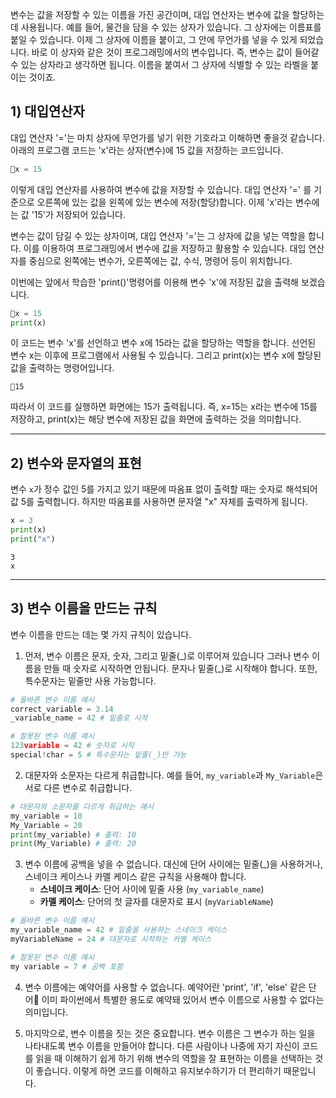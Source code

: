 변수는 값을 저장할 수 있는 이름을 가진 공간이며, 대입 연산자는 변수에 값을 할당하는 데 사용됩니다. 
예를 들어, 물건을 담을 수 있는 상자가 있습니다. 그 상자에는 이름표를 붙일 수 있습니다. 이제 그 상자에 이름을 붙이고, 그 안에 무언가를 넣을 수 있게 되었습니다. 바로 이 상자와 같은 것이 프로그래밍에서의 변수입니다. 
즉, 변수는 값이 들어갈 수 있는 상자라고 생각하면 됩니다. 이름을 붙여서 그 상자에 식별할 수 있는 라벨을 붙이는 것이죠. 

## 1) 대입연산자

대입 연산자 \'=\'는 마치 상자에 무언가를 넣기 위한 기호라고 이해하면 좋을것 같습니다. 아래의 프로그램 코드는 \'x\'라는 상자(변수)에 15 값을 저장하는 코드입니다.
```Python
x = 15 
```

이렇게 대입 연산자를 사용하여 변수에 값을 저장할 수 있습니다. 대입 연산자 \'=\' 를 기준으로 오른쪽에 있는 값을 왼쪽에 있는 변수에 저장(할당)합니다. 이제 \'x\'라는 변수에는 값 \'15\'가 저장되어 있습니다.

변수는 값이 담길 수 있는 상자이며, 대입 연산자 '='는 그 상자에 값을 넣는 역할을 합니다. 이를 이용하여 프로그래밍에서 변수에 값을 저장하고 활용할 수 있습니다. 대입 연산자를 중심으로 왼쪽에는 변수가, 오른쪽에는 값, 수식, 명령어 등이 위치합니다.

이번에는 앞에서 학습한 \'print()\'명령어를 이용해 변수 \'x\'에 저장된 값을 출력해 보겠습니다.
```Python
x = 15
print(x)
```
이 코드는 변수 \'x\'를 선언하고 변수 x에 15라는 값을 할당하는 역할을 합니다. 선언된 변수 x는 이후에 프로그램에서 사용될 수 있습니다. 그리고 print(x)는 변수 x에 할당된 값을 출력하는 명령어입니다. 

```
15
```
따라서 이 코드를 실행하면 화면에는 15가 출력됩니다. 즉, x=15는 x라는 변수에 15를 저장하고, print(x)는 해당 변수에 저장된 값을 화면에 출력하는 것을 의미합니다.

---
## 2) 변수와 문자열의 표현

변수 `x`가 정수 값인 5를 가지고 있기 때문에 따옴표 없이 출력할 때는 숫자로 해석되어 값 5를 출력합니다. 하지만 따옴표를 사용하면 문자열 "x" 자체를 출력하게 됩니다.

```Python
x = 3
print(x)
print("x")
```

```
3
x
```

---
## 3) 변수 이름을 만드는 규칙

변수 이름을 만드는 데는 몇 가지 규칙이 있습니다. 

1. 먼저, 변수 이름은 문자, 숫자, 그리고 밑줄(\_)로 이루어져 있습니다 그러나 변수 이름을 만들 때 숫자로 시작하면 안됩니다. 문자나 밑줄(\_)로 시작해야 합니다. 또한, 특수문자는 밑줄만 사용 가능합니다.
```Python
# 올바른 변수 이름 예시
correct_variable = 3.14
_variable_name = 42 # 밑줄로 시작
```

```Python
# 잘못된 변수 이름 예시
123variable = 42 # 숫자로 시작
special!char = 5 # 특수문자는 밑줄(_)만 가능
```

2. 대문자와 소문자는 다르게 취급합니다. 예를 들어, `my_variable`과 `My_Variable`은 서로 다른 변수로 취급합니다. 
```Python
# 대문자와 소문자를 다르게 취급하는 예시 
my_variable = 10
My_Variable = 20
print(my_variable) # 출력: 10 
print(My_Variable) # 출력: 20
```

3. 변수 이름에 공백을 넣을 수 없습니다. 대신에 단어 사이에는 밑줄(\_)을 사용하거나, 스네이크 케이스나 카멜 케이스 같은 규칙을 사용해야 합니다.
	- **스네이크 케이스**: 단어 사이에 밑줄 사용 (`my_variable_name`)
	- **카멜 케이스**: 단어의 첫 글자를 대문자로 표시 (`myVariableName`)
```Python
# 올바른 변수 이름 예시
my_variable_name = 42 # 밑줄을 사용하는 스네이크 케이스
myVariableName = 24 # 대문자로 시작하는 카멜 케이스
```

```Python
# 잘못된 변수 이름 예시
my variable = 7 # 공백 포함 
```

4. 변수 이름에는 예약어를 사용할 수 없습니다. 예약어란 'print', 'if', 'else' 같은 단어 이미 파이썬에서 특별한 용도로 예약돼 있어서 변수 이름으로 사용할 수 없다는 의미입니다.

5. 마지막으로, 변수 이름을 짓는 것은 중요합니다. 변수 이름은 그 변수가 하는 일을 나타내도록 변수 이름을 만들어야 합니다. 다른 사람이나 나중에 자기 자신이 코드를 읽을 때 이해하기 쉽게 하기 위해 변수의 역할을 잘 표현하는 이름을 선택하는 것이 좋습니다. 이렇게 하면 코드를 이해하고 유지보수하기가 더 편리하기 때문입니다.




